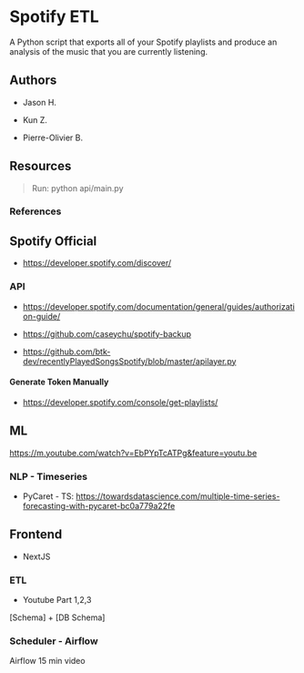 # Spotify ETL

A Python script that exports all of your Spotify playlists and produce an analysis of the music that you are currently listening.

## Authors

- Jason H.

- Kun Z.

- Pierre-Olivier B.

## Resources

> Run: python api/main.py

### References

## Spotify Official

- https://developer.spotify.com/discover/

### API

- https://developer.spotify.com/documentation/general/guides/authorization-guide/

- https://github.com/caseychu/spotify-backup

- https://github.com/btk-dev/recentlyPlayedSongsSpotify/blob/master/apilayer.py

#### Generate Token Manually

- https://developer.spotify.com/console/get-playlists/

## ML

https://m.youtube.com/watch?v=EbPYpTcATPg&feature=youtu.be

### NLP - Timeseries

- PyCaret - TS: https://towardsdatascience.com/multiple-time-series-forecasting-with-pycaret-bc0a779a22fe

## Frontend

- NextJS

### ETL

- Youtube Part 1,2,3

[Schema] + [DB Schema]

### Scheduler - Airflow

Airflow 15 min video
